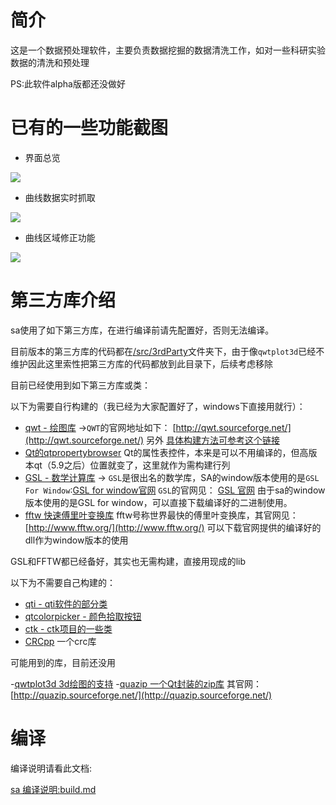 # 简介

这是一个数据预处理软件，主要负责数据挖掘的数据清洗工作，如对一些科研实验数据的清洗和预处理

PS:此软件alpha版都还没做好

# 已有的一些功能截图

- 界面总览

![](https://cdn.jsdelivr.net/gh/czyt1988/sa/doc/screenshot/01.gif)

- 曲线数据实时抓取

![](https://cdn.jsdelivr.net/gh/czyt1988/sa/doc/screenshot/02.gif)

- 曲线区域修正功能

![](https://cdn.jsdelivr.net/gh/czyt1988/sa/doc/screenshot/03.gif)

# 第三方库介绍

sa使用了如下第三方库，在进行编译前请先配置好，否则无法编译。

目前版本的第三方库的代码都在[/src/3rdParty](https://github.com/czyt1988/sa/raw/master/src/3rdParty)文件夹下，由于像`qwtplot3d`已经不维护因此这里索性把第三方库的代码都放到此目录下，后续考虑移除

目前已经使用到如下第三方库或类：

以下为需要自行构建的（我已经为大家配置好了，windows下直接用就行）：

- [qwt - 绘图库](https://github.com/czyt1988/sa/tree/master/src/3rdParty/qwt)  ->`QWT`的官网地址如下： [http://qwt.sourceforge.net/](http://qwt.sourceforge.net/) 另外 [ 具体构建方法可参考这个链接](http://blog.csdn.net/czyt1988/article/details/11999985)
- [Qt的qtpropertybrowser](https://blog.csdn.net/czyt1988/article/details/78140050) Qt的属性表控件，本来是可以不用编译的，但高版本qt（5.9之后）位置就变了，这里就作为需构建行列
- [GSL - 数学计算库](https://github.com/czyt1988/sa/tree/master/src/czy/gsl) -> `GSL`是很出名的数学库，SA的window版本使用的是`GSL For Window`:[GSL for window官网](http://gnuwin32.sourceforge.net/packages/gsl.htm) `GSL`的官网见： [GSL 官网](http://ftp.gnu.org/gnu/gsl/) 由于sa的window版本使用的是GSL for window，可以直接下载编译好的二进制使用。
- [fftw 快速傅里叶变换库](https://github.com/czyt1988/sa/tree/master/src/czy/fftw) fftw号称世界最快的傅里叶变换库，其官网见：[http://www.fftw.org/](http://www.fftw.org/) 可以下载官网提供的编译好的dll作为window版本的使用

GSL和FFTW都已经备好，其实也无需构建，直接用现成的lib

以下为不需要自己构建的：

- [qti - qti软件的部分类](https://github.com/czyt1988/sa/tree/master/src/3rdParty/qti)
- [qtcolorpicker - 颜色拾取按钮](https://github.com/czyt1988/sa/tree/master/src/3rdParty/qtcolorpicker)
- [ctk - ctk项目的一些类](https://github.com/czyt1988/sa/tree/master/src/3rdParty/ctk)
- [CRCpp](https://github.com/d-bahr/CRCpp) 一个crc库

可能用到的库，目前还没用

-[qwtplot3d 3d绘图的支持](https://github.com/czyt1988/sa/tree/master/src/3rdParty/qwtplot3d)
-[quazip 一个Qt封装的zip库](https://github.com/czyt1988/sa/tree/master/src/3rdParty/quazip) 其官网：[http://quazip.sourceforge.net/](http://quazip.sourceforge.net/)

# 编译

编译说明请看此文档:

[sa 编译说明:build.md](https://github.com/czyt1988/sa/tree/master/build.md)